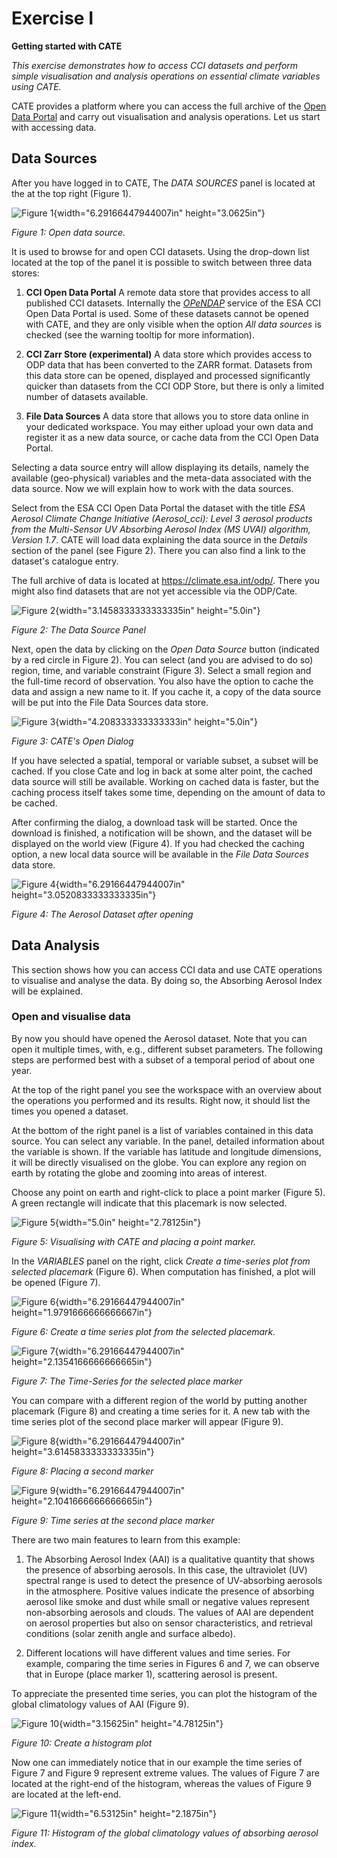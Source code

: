 # Exercise I

**Getting started with CATE**

*This exercise demonstrates how to access CCI datasets and perform
simple visualisation and analysis operations on essential climate
variables using CATE.*

CATE provides a platform where you can access the full archive of the
[Open Data Portal](https://climate.esa.int/en/odp/#/dashboard) and carry
out visualisation and analysis operations. Let us start with accessing
data.

## Data Sources

After you have logged in to CATE, The *DATA SOURCES* panel is located at
the at the top right (Figure 1).

![Figure 1](images_E123/media/image1.png#center){width="6.29166447944007in"
height="3.0625in"}

*Figure 1: Open data source.*

It is used to browse for and open CCI datasets. Using the drop-down list
located at the top of the panel it is possible to switch between three
data stores:

1.  **CCI Open Data Portal** A remote data store that provides access to
    all published CCI datasets. Internally the
    [*OPeNDAP*](https://www.opendap.org/) service of the ESA CCI Open
    Data Portal is used. Some of these datasets cannot be opened with
    CATE, and they are only visible when the option *All data sources*
    is checked (see the warning tooltip for more information).

2.  **CCI Zarr Store (experimental)** A data store which provides access
    to ODP data that has been converted to the ZARR format. Datasets
    from this data store can be opened, displayed and processed
    significantly quicker than datasets from the CCI ODP Store, but
    there is only a limited number of datasets available.

3.  **File Data Sources** A data store that allows you to store data
    online in your dedicated workspace. You may either upload your own
    data and register it as a new data source, or cache data from the
    CCI Open Data Portal.

Selecting a data source entry will allow displaying its details, namely
the available (geo-physical) variables and the meta-data associated with
the data source. Now we will explain how to work with the data sources.

Select from the ESA CCI Open Data Portal the dataset with the title 
*ESA Aerosol Climate Change Initiative (Aerosol_cci): Level 3 aerosol 
products from the Multi-Sensor UV Absorbing Aerosol Index (MS UVAI) 
algorithm, Version 1.7*. CATE will load data explaining the data source 
in the *Details* section of the panel (see Figure 2). 
There you can also find a link to the dataset\'s catalogue entry. 

The full archive of data is located at <https://climate.esa.int/odp/>. 
There you might also find datasets that are not yet accessible via the ODP/Cate.

![Figure 2](images_E123/media/image2.png#center){width="3.1458333333333335in"
height="5.0in"}

*Figure 2: The Data Source Panel*

Next, open the data by clicking on the *Open Data Source* button
(indicated by a red circle in Figure 2). You can select (and you are
advised to do so) region, time, and variable constraint (Figure 3).
Select a small region and the full-time record of observation. You also
have the option to cache the data and assign a new name to it. If you
cache it, a copy of the data source will be put into the File Data
Sources data store.

![Figure 3](images_E123/media/image3.png#center){width="4.208333333333333in"
height="5.0in"}

*Figure 3: CATE\'s Open Dialog*

If you have selected a spatial, temporal or variable subset, a subset
will be cached. If you close Cate and log in back at some alter point,
the cached data source will still be available. Working on cached data
is faster, but the caching process itself takes some time, depending on
the amount of data to be cached.

After confirming the dialog, a download task will be started. Once the
download is finished, a notification will be shown, and the dataset will
be displayed on the world view (Figure 4). If you had checked the
caching option, a new local data source will be available in the *File
Data Sources* data store.

![Figure 4](images_E123/media/image4.png#center){width="6.29166447944007in"
height="3.0520833333333335in"}

*Figure 4: The Aerosol Dataset after opening*

## Data Analysis

This section shows how you can access CCI data and use CATE operations
to visualise and analyse the data. By doing so, the Absorbing Aerosol
Index will be explained.

### Open and visualise data

By now you should have opened the Aerosol dataset. Note that you can
open it multiple times, with, e.g., different subset parameters. The
following steps are performed best with a subset of a temporal period of
about one year.

At the top of the right panel you see the workspace with an overview
about the operations you performed and its results. Right now, it should
list the times you opened a dataset.

At the bottom of the right panel is a list of variables contained in
this data source. You can select any variable. In the panel, detailed
information about the variable is shown. If the variable has latitude
and longitude dimensions, it will be directly visualised on the globe.
You can explore any region on earth by rotating the globe and zooming
into areas of interest.

Choose any point on earth and right-click to place a point marker
(Figure 5). A green rectangle will indicate that this placemark is now
selected.

![Figure 5](images_E123/media/image5.png#center){width="5.0in" height="2.78125in"}

*Figure 5: Visualising with CATE and placing a point marker.*

In the *VARIABLES* panel on the right, click *Create a time-series plot
from selected placemark* (Figure 6). When computation has finished, a
plot will be opened (Figure 7).

![Figure 6](images_E123/media/image6.png#center){width="6.29166447944007in"
height="1.9791666666666667in"}

*Figure 6: Create a time series plot from the selected placemark.*

![Figure 7](images_E123/media/image7.png#center){width="6.29166447944007in"
height="2.1354166666666665in"}

*Figure 7: The Time-Series for the selected place marker*

You can compare with a different region of the world by putting another
placemark (Figure 8) and creating a time series for it. A new tab with
the time series plot of the second place marker will appear (Figure 9).

![Figure 8](images_E123/media/image8.png#center){width="6.29166447944007in"
height="3.6145833333333335in"}

*Figure 8: Placing a second marker*

![Figure 9](images_E123/media/image9.png#center){width="6.29166447944007in"
height="2.1041666666666665in"}

*Figure 9: Time series at the second place marker*

There are two main features to learn from this example:

1.  The Absorbing Aerosol Index (AAI) is a qualitative quantity that
    shows the presence of absorbing aerosols. In this case, the
    ultraviolet (UV) spectral range is used to detect the presence of
    UV-absorbing aerosols in the atmosphere. Positive values indicate
    the presence of absorbing aerosol like smoke and dust while small or
    negative values represent non-absorbing aerosols and clouds. The
    values of AAI are dependent on aerosol properties but also on sensor
    characteristics, and retrieval conditions (solar zenith angle and
    surface albedo).

2.  Different locations will have different values and time series. For
    example, comparing the time series in Figures 6 and 7, we can
    observe that in Europe (place marker 1), scattering aerosol is
    present.

To appreciate the presented time series, you can plot the histogram of
the global climatology values of AAI (Figure 9).

![Figure 10](images_E123/media/image10.png#center){width="3.15625in" height="4.78125in"}

*Figure 10: Create a histogram plot*

Now one can immediately notice that in our example the time series of
Figure 7 and Figure 9 represent extreme values. The values of Figure 7
are located at the right-end of the histogram, whereas the values of
Figure 9 are located at the left-end.

![Figure 11](images_E123/media/image11.png#center){width="6.53125in"
height="2.1875in"}

*Figure 11: Histogram of the global climatology values 
of absorbing aerosol index.*

